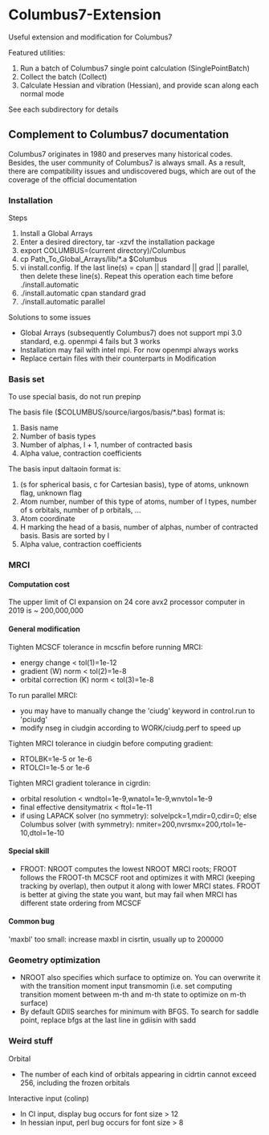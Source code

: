 # Columbus7-Extension
Useful extension and modification for Columbus7

Featured utilities:
1. Run a batch of Columbus7 single point calculation (SinglePointBatch)
2. Collect the batch (Collect)
3. Calculate Hessian and vibration (Hessian), and provide scan along each normal mode

See each subdirectory for details

## Complement to Columbus7 documentation
Columbus7 originates in 1980 and preserves many historical codes. Besides, the user community of Columbus7 is always small. As a result, there are compatibility issues and undiscovered bugs, which are out of the coverage of the official documentation

### Installation
Steps
1. Install a Global Arrays
2. Enter a desired directory, tar -xzvf the installation package
3. export COLUMBUS=(current directory)/Columbus
4. cp Path_To_Global_Arrays/lib/*.a $Columbus
5. vi install.config. If the last line(s) = cpan || standard || grad || parallel, then delete these line(s). Repeat this operation each time before ./install.automatic
6. ./install.automatic cpan standard grad
7. ./install.automatic parallel

Solutions to some issues
* Global Arrays (subsequently Columbus7) does not support mpi 3.0 standard, e.g. openmpi 4 fails but 3 works
* Installation may fail with intel mpi. For now openmpi always works
* Replace certain files with their counterparts in Modification

### Basis set
To use special basis, do not run prepinp

The basis file ($COLUMBUS/source/iargos/basis/*.bas) format is:
1. Basis name
2. Number of basis types
3. Number of alphas, l + 1, number of contracted basis
4. Alpha value, contraction coefficients

The basis input daltaoin format is:
1. (s for spherical basis, c for Cartesian basis), type of atoms, unknown flag, unknown flag
2. Atom number, number of this type of atoms, number of l types, number of s orbitals, number of p orbitals, ...
3. Atom coordinate
4. H marking the head of a basis, number of alphas, number of contracted basis. Basis are sorted by l
5. Alpha value, contraction coefficients

### MRCI
#### Computation cost
The upper limit of CI expansion on 24 core avx2 processor computer in 2019 is ~ 200,000,000

#### General modification
Tighten MCSCF tolerance in mcscfin before running MRCI:
* energy change < tol(1)=1e-12
* gradient (W) norm < tol(2)=1e-8
* orbital correction (K) norm < tol(3)=1e-8

To run parallel MRCI:
* you may have to manually change the 'ciudg' keyword in control.run to 'pciudg'
* modify nseg in ciudgin according to WORK/ciudg.perf to speed up

Tighten MRCI tolerance in ciudgin before computing gradient:
* RTOLBK=1e-5 or 1e-6
* RTOLCI=1e-5 or 1e-6

Tighten MRCI gradient tolerance in cigrdin:
* orbital resolution < wndtol=1e-9,wnatol=1e-9,wnvtol=1e-9
* final effective densitymatrix < ftol=1e-11
* if using LAPACK solver (no symmetry): solvelpck=1,mdir=0,cdir=0; else Columbus solver (with symmetry): nmiter=200,nvrsmx=200,rtol=1e-10,dtol=1e-10

#### Special skill
* FROOT: NROOT computes the lowest NROOT MRCI roots; FROOT follows the FROOT-th MCSCF root and optimizes it with MRCI (keeping tracking by overlap), then output it along with lower MRCI states. FROOT is better at giving the state you want, but may fail when MRCI has different state ordering from MCSCF

#### Common bug
'maxbl' too small: increase maxbl in cisrtin, usually up to 200000

### Geometry optimization
* NROOT also specifies which surface to optimize on. You can overwrite it with the transition moment input transmomin (i.e. set computing transition moment between m-th and m-th state to optimize on m-th surface)
* By default GDIIS searches for minimum with BFGS. To search for saddle point, replace bfgs at the last line in gdiisin with sadd

### Weird stuff
Orbital
* The number of each kind of orbitals appearing in cidrtin cannot exceed 256, including the frozen orbitals

Interactive input (colinp)
* In CI input, display bug occurs for font size > 12
* In hessian input, perl bug occurs for font size > 8
